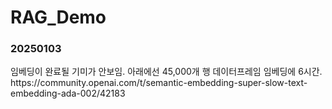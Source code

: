 # RAG_Demo

<h3>20250103</h3>
임베딩이 완료될 기미가 안보임. 아래에선 45,000개 행 데이터프레임 임베딩에 6시간.
https://community.openai.com/t/semantic-embedding-super-slow-text-embedding-ada-002/42183
